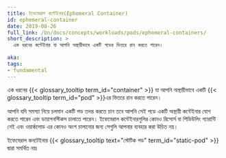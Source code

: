 ```yaml
---
title: ইফেমেরাল কন্টেইনার(Ephemeral Container)
id: ephemeral-container
date: 2019-08-26
full_link: /bn/docs/concepts/workloads/pods/ephemeral-containers/
short_description: >
  এক ধরনের কন্টেইনার যা আপনি অস্থায়ীভাবে একটি পডের ভিতরে রান করতে পারেন।

aka:
tags:
- fundamental
---
```

এক ধরনের {{< glossary_tooltip term_id="container" >}} যা আপনি অস্থায়ীভাবে একটি {{< glossary_tooltip term_id="pod" >}}এর ভিতরে রান করতে পারেন।

<!--more-->

আপনি যদি সমস্যা নিয়ে চলমান একটি পড তদন্ত করতে চান তবে আপনি সেই পডে একটি অস্থায়ী কন্টেইনার যোগ করতে পারেন এবং ডায়াগনস্টিকস চালাতে পারেন। ইফেমেরাল কন্টেইনারগুলির কোনও রিসোর্স বা শিডিউলিং গ্যারান্টি নেই এবং ওয়ার্কলোড এর কোনও অংশ চালানোর জন্য সেগুলি আপনার ব্যবহার করা উচিত নয়।

ইফেমেরাল কনটেইনার {{< glossary_tooltip text="স্টেটিক পড" term_id="static-pod" >}} দ্বারা সমর্থিত নয়৷
